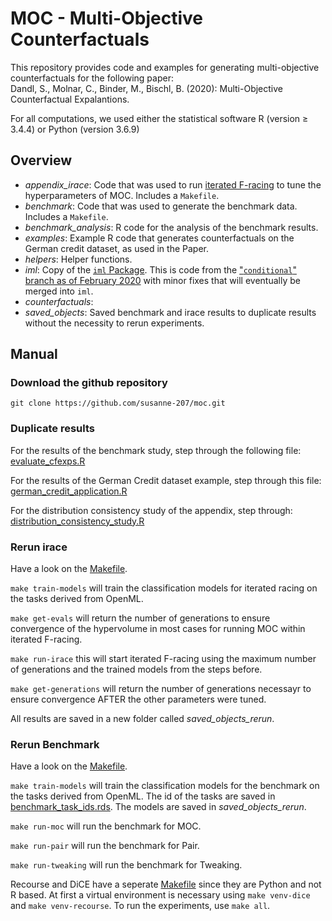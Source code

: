 # MOC - Multi-Objective Counterfactuals

This repository provides code and examples for generating multi-objective counterfactuals for the following paper:      
Dandl, S., Molnar, C., Binder, M., Bischl, B. (2020): Multi-Objective Counterfactual Expalantions. 

For all computations, we used either the statistical software R (version ≥ 3.4.4) or Python (version 3.6.9)

## Overview 

* *appendix_irace*: Code that was used to run [iterated F-racing](https://doi.org/10.1016/j.orp.2016.09.002) to tune the hyperparameters of MOC. Includes a `Makefile`. 
* *benchmark*: Code that was used to generate the benchmark data. Includes a `Makefile`.
* *benchmark_analysis*: R code for the analysis of the benchmark results.
* *examples*: Example R code that generates counterfactuals on the German credit dataset, as used in the Paper. 
* *helpers*: Helper functions. 
* *iml*: Copy of the [`iml` Package](https://github.com/christophM/iml). This is code from the ["`conditional`" branch as of February 2020](https://github.com/christophM/iml/tree/c12febbfaee07ccb2c8bac025d9faf0045ee178f) with minor fixes that will eventually be merged into `iml`.
* *counterfactuals*: 
* *saved_objects*: Saved benchmark and irace results to duplicate results without the necessity to rerun experiments. 



## Manual 

### Download the github repository 

```
git clone https://github.com/susanne-207/moc.git
``` 
### Duplicate results
For the results of the benchmark study, step through the following file:      
[evaluate_cfexps.R](https://github.com/susanne-207/moc/blob/master/benchmark_duplicate/evaluate_cfexps.R)    

For the results of the German Credit dataset example, step through this file:     
[german_credit_application.R](https://github.com/susanne-207/moc/blob/master/examples_duplicate/german_credit_application.R) 

For the distribution consistency study of the appendix, step through:     
[distribution_consistency_study.R](https://github.com/susanne-207/moc/blob/master/appendix_study_duplicate/distribution_consistency_study.R)

### Rerun irace 
Have a look on the [Makefile](https://github.com/susanne-207/moc/blob/master/appendix_irace_rerun/Makefile).

`make train-models` will train the classification models for iterated racing on the tasks derived from OpenML.    

`make get-evals` will return the number of generations to ensure convergence of the hypervolume in most cases for running MOC within iterated F-racing. 
	
`make run-irace` this will start iterated F-racing using the maximum number of generations and the trained models from the steps before. 

`make get-generations` will return the number of generations necessayr to ensure convergence AFTER the other parameters were 
tuned. 

All results are saved in a new folder called *saved_objects_rerun*. 

### Rerun Benchmark
Have a look on the [Makefile](https://github.com/susanne-207/moc/blob/master/benchmark_rerun/Makefile).

`make train-models` will train the classification models for the benchmark on the tasks derived from OpenML. The id of the tasks are saved in [benchmark_task_ids.rds](https://github.com/susanne-207/moc/blob/master/helpers/benchmark_task_ids.rds).
The models are saved in *saved_objects_rerun*.

`make run-moc` will run the benchmark for MOC. 

`make run-pair` will run the benchmark for Pair.

`make run-tweaking` will run the benchmark for Tweaking. 

Recourse and DiCE have a seperate [Makefile](https://github.com/susanne-207/moc/blob/master/benchmark_rerun/python_recoures_dice/Makefile) since they are Python and not R based.
At first a virtual environment is necessary using `make venv-dice` and `make venv-recourse`. 
To run the experiments, use `make all`. 
